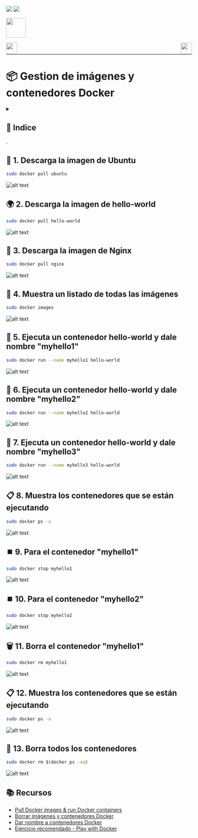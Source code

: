 ![](/.resGen/_bannerD.png#gh-dark-mode-only)
![](/.resGen/_bannerL.png#gh-light-mode-only)

<a href="../readme.md"><img src="/.resGen/_back.svg" width="52.5"></a>

<a href="../2/readme.md"><img src="/.resGen/_arrow_r.svg" width="30" align="left"></a>
<a href="../4/readme.md"><img src="/.resGen/_arrow.svg" width="30" align="right"></a>

<br>

---

# 📦 Gestion de imágenes y contenedores Docker

<details>

<summary>

## 📌 Indice

</summary>

- [📦 Gestion de imágenes y contenedores Docker](#-gestion-de-imágenes-y-contenedores-docker)
  - [📌 Indice](#-indice)
  - [🐧 1. Descarga la imagen de Ubuntu](#-1-descarga-la-imagen-de-ubuntu)
  - [🌍 2. Descarga la imagen de hello-world](#-2-descarga-la-imagen-de-hello-world)
  - [🚀 3. Descarga la imagen de Nginx](#-3-descarga-la-imagen-de-nginx)
  - [📸 4. Muestra un listado de todas las imágenes](#-4-muestra-un-listado-de-todas-las-imágenes)
  - [🔄 5. Ejecuta un contenedor hello-world y dale nombre "myhello1"](#-5-ejecuta-un-contenedor-hello-world-y-dale-nombre-myhello1)
  - [🔄 6. Ejecuta un contenedor hello-world y dale nombre "myhello2"](#-6-ejecuta-un-contenedor-hello-world-y-dale-nombre-myhello2)
  - [🔄 7. Ejecuta un contenedor hello-world y dale nombre "myhello3"](#-7-ejecuta-un-contenedor-hello-world-y-dale-nombre-myhello3)
  - [📋 8. Muestra los contenedores que se están ejecutando](#-8-muestra-los-contenedores-que-se-están-ejecutando)
  - [⏹️ 9. Para el contenedor "myhello1"](#️-9-para-el-contenedor-myhello1)
  - [⏹️ 10. Para el contenedor "myhello2"](#️-10-para-el-contenedor-myhello2)
  - [🗑️ 11. Borra el contenedor "myhello1"](#️-11-borra-el-contenedor-myhello1)
  - [📋 12. Muestra los contenedores que se están ejecutando](#-12-muestra-los-contenedores-que-se-están-ejecutando)
  - [🧹 13. Borra todos los contenedores](#-13-borra-todos-los-contenedores)
  - [📚 Recursos](#-recursos)

</details>.

## 🐧 1. Descarga la imagen de Ubuntu
```bash
sudo docker pull ubuntu
```

![alt text](image.png)

## 🌍 2. Descarga la imagen de hello-world
```bash
sudo docker pull hello-world
```

![alt text](image-1.png)

## 🚀 3. Descarga la imagen de Nginx
```bash
sudo docker pull nginx
```

![alt text](image-2.png)

## 📸 4. Muestra un listado de todas las imágenes
```bash
sudo docker images
```

![alt text](image-3.png)

## 🔄 5. Ejecuta un contenedor hello-world y dale nombre "myhello1"
```bash
sudo docker run --name myhello1 hello-world
```

![alt text](image-4.png)

<!-- Comprobamos que el contenedor se ha creado correctamente con el comando

```bash
sudo docker ps -a
```

![alt text](image-5.png) -->

## 🔄 6. Ejecuta un contenedor hello-world y dale nombre "myhello2"
```bash
sudo docker run --name myhello2 hello-world
```

![alt text](image-6.png)

<!-- Comprobamos que el contenedor se ha creado correctamente con el comando

```bash
sudo docker ps -a
```

![alt text](image-7.png) -->

## 🔄 7. Ejecuta un contenedor hello-world y dale nombre "myhello3"
```bash
sudo docker run --name myhello3 hello-world
```

![alt text](image-8.png)

<!-- Comprobamos que el contenedor se ha creado correctamente con el comando

```bash
sudo docker ps -a
```

![alt text](image-9.png) -->


## 📋 8. Muestra los contenedores que se están ejecutando
```bash
sudo docker ps -a
```

![alt text](image-10.png)

## ⏹️ 9. Para el contenedor "myhello1"
```bash
sudo docker stop myhello1
```

![alt text](image-11.png)

## ⏹️ 10. Para el contenedor "myhello2"
```bash
sudo docker stop myhello2
```
![alt text](image-12.png)

## 🗑️ 11. Borra el contenedor "myhello1"
```bash
sudo docker rm myhello1
```

![alt text](image-13.png)

## 📋 12. Muestra los contenedores que se están ejecutando
```bash
sudo docker ps -a
```

![alt text](image-14.png)

## 🧹 13. Borra todos los contenedores
```bash
sudo docker rm $(docker ps -aq)
```

![alt text](image-15.png)

## 📚 Recursos
- [Pull Docker images & run Docker containers](http://www.servermom.org/pull-docker-images-run-docker-containers/3225/)
- [Borrar imágenes y contenedores Docker](https://www.tecmint.com/remove-docker-images-containers-and-volumes/)
- [Dar nombre a contenedores Docker](https://www.tecmint.com/name-docker-containers/)
- [Ejercicio recomendado - Play with Docker](https://training.play-with-docker.com/ops-s1-hello/)